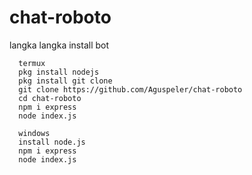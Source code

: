 # chat-roboto
langka langka install bot

      termux
      pkg install nodejs
      pkg install git clone
      git clone https://github.com/Aguspeler/chat-roboto
      cd chat-roboto
      npm i express
      node index.js

      windows
      install node.js
      npm i express
      node index.js
